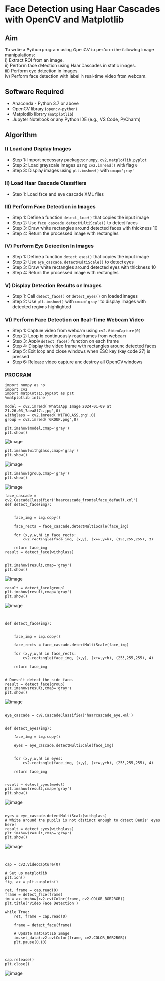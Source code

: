 # Face Detection using Haar Cascades with OpenCV and Matplotlib

## Aim

To write a Python program using OpenCV to perform the following image manipulations:  
i) Extract ROI from an image.  
ii) Perform face detection using Haar Cascades in static images.  
iii) Perform eye detection in images.  
iv) Perform face detection with label in real-time video from webcam.

## Software Required

- Anaconda - Python 3.7 or above  
- OpenCV library (`opencv-python`)  
- Matplotlib library (`matplotlib`)  
- Jupyter Notebook or any Python IDE (e.g., VS Code, PyCharm)

## Algorithm

### I) Load and Display Images

- Step 1: Import necessary packages: `numpy`, `cv2`, `matplotlib.pyplot`  
- Step 2: Load grayscale images using `cv2.imread()` with flag `0`  
- Step 3: Display images using `plt.imshow()` with `cmap='gray'`

### II) Load Haar Cascade Classifiers

- Step 1: Load face and eye cascade XML files 
### III) Perform Face Detection in Images

- Step 1: Define a function `detect_face()` that copies the input image  
- Step 2: Use `face_cascade.detectMultiScale()` to detect faces  
- Step 3: Draw white rectangles around detected faces with thickness 10  
- Step 4: Return the processed image with rectangles  

### IV) Perform Eye Detection in Images

- Step 1: Define a function `detect_eyes()` that copies the input image  
- Step 2: Use `eye_cascade.detectMultiScale()` to detect eyes  
- Step 3: Draw white rectangles around detected eyes with thickness 10  
- Step 4: Return the processed image with rectangles  

### V) Display Detection Results on Images

- Step 1: Call `detect_face()` or `detect_eyes()` on loaded images  
- Step 2: Use `plt.imshow()` with `cmap='gray'` to display images with detected regions highlighted  

### VI) Perform Face Detection on Real-Time Webcam Video

- Step 1: Capture video from webcam using `cv2.VideoCapture(0)`  
- Step 2: Loop to continuously read frames from webcam  
- Step 3: Apply `detect_face()` function on each frame  
- Step 4: Display the video frame with rectangles around detected faces  
- Step 5: Exit loop and close windows when ESC key (key code 27) is pressed  
- Step 6: Release video capture and destroy all OpenCV windows  

### PROGRAM
```
import numpy as np
import cv2 
import matplotlib.pyplot as plt
%matplotlib inline

model = cv2.imread('WhatsApp Image 2024-01-09 at 21.26.03_7aea8f7c.jpg',0)
withglass = cv2.imread('WITHGLASS.png',0)
group = cv2.imread('GROUP.png',0)

plt.imshow(model,cmap='gray')
plt.show()
```
![image](https://github.com/user-attachments/assets/c20d893b-39e9-4e21-a968-15258986effe)
```
plt.imshow(withglass,cmap='gray')
plt.show()
```
![image](https://github.com/user-attachments/assets/cd5bc8d2-fb74-4c84-bf71-d0cd3d24a6e4)

```
plt.imshow(group,cmap='gray')
plt.show()
```
![image](https://github.com/user-attachments/assets/46ef0e25-47e0-4573-9977-4ea9703a0c45)

```
face_cascade = cv2.CascadeClassifier('haarcascade_frontalface_default.xml')
def detect_face(img):
    
  
    face_img = img.copy()
  
    face_rects = face_cascade.detectMultiScale(face_img) 
    
    for (x,y,w,h) in face_rects: 
        cv2.rectangle(face_img, (x,y), (x+w,y+h), (255,255,255), 2) 
        
    return face_img
result = detect_face(withglass)


plt.imshow(result,cmap='gray')
plt.show()

```
![image](https://github.com/user-attachments/assets/2c04e095-8a7a-4557-9067-4aa162ca672b)

```
result = detect_face(group)
plt.imshow(result,cmap='gray')
plt.show()
```
![image](https://github.com/user-attachments/assets/422acc22-215e-4578-9714-e88bc9cbf769)

```


def detect_face(img):
    
  
    face_img = img.copy()
  
    face_rects = face_cascade.detectMultiScale(face_img) 
    
    for (x,y,w,h) in face_rects: 
        cv2.rectangle(face_img, (x,y), (x+w,y+h), (255,255,255), 4) 
        
    return face_img
    

# Doesn't detect the side face.
result = detect_face(group)
plt.imshow(result,cmap='gray')
plt.show()
```
![image](https://github.com/user-attachments/assets/acbc2fc8-5a65-4f58-844f-9d61f41ff4ac)

```

eye_cascade = cv2.CascadeClassifier('haarcascade_eye.xml')


def detect_eyes(img):
    
    face_img = img.copy()
  
    eyes = eye_cascade.detectMultiScale(face_img) 
    
    
    for (x,y,w,h) in eyes: 
        cv2.rectangle(face_img, (x,y), (x+w,y+h), (255,255,255), 4) 
        
    return face_img
    

result = detect_eyes(model)
plt.imshow(result,cmap='gray')
plt.show()
```
![image](https://github.com/user-attachments/assets/29446a74-b592-49e8-9d11-5d333bf5291a)

```

eyes = eye_cascade.detectMultiScale(withglass)
# White around the pupils is not distinct enough to detect Denis' eyes here!
result = detect_eyes(withglass)
plt.imshow(result,cmap='gray')
plt.show()
```
![image](https://github.com/user-attachments/assets/c2fa37fc-8344-487a-a8dc-752b9afd92a7)

```


cap = cv2.VideoCapture(0)

# Set up matplotlib
plt.ion()
fig, ax = plt.subplots()

ret, frame = cap.read(0)
frame = detect_face(frame)
im = ax.imshow(cv2.cvtColor(frame, cv2.COLOR_BGR2RGB))
plt.title('Video Face Detection')

while True:
    ret, frame = cap.read(0)

    frame = detect_face(frame)

    # Update matplotlib image
    im.set_data(cv2.cvtColor(frame, cv2.COLOR_BGR2RGB))
    plt.pause(0.10)

   

cap.release()
plt.close()

```
![image](https://github.com/user-attachments/assets/856d7c27-43fe-4919-8709-c1c1743e34b0)



